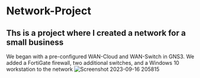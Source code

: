 # Network-Project
## Ths is a project where I created a network for a small business ##
We began with a pre-configured WAN-Cloud and WAN-Switch in GNS3. We added a FortiGate firewall, two additional switches, and a Windows 10 workstation to the network
![Screenshot 2023-09-16 205815](https://github.com/GitRoss16/Network-Project/assets/144251501/d351e4df-58bc-4bc6-803d-a3c035cef604)
